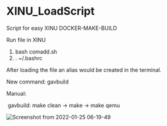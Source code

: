 # XINU_LoadScript
Script for easy XINU DOCKER-MAKE-BUILD

Run file in XINU

1. bash comadd.sh
2. . ~/.bashrc

After loading the file an alias would be created in the terminal.

New command: gavbuild

Manual:

&nbsp;gavbuild:  make clean -> make -> make qemu
 
![Screenshot from 2022-01-25 06-19-49](https://user-images.githubusercontent.com/43890434/150967909-26074b94-1031-4da0-9ded-71e35bcd8337.png)
